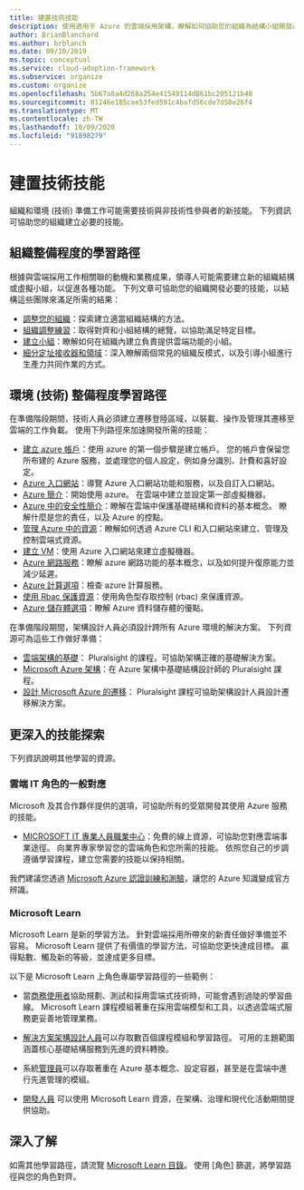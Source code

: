 ```yaml
---
title: 建置技術技能
description: 使用適用于 Azure 的雲端採用架構，瞭解如何協助您的組織為結構小組開發必要的技能，以符合所需的結果。
author: BrianBlanchard
ms.author: brblanch
ms.date: 09/10/2019
ms.topic: conceptual
ms.service: cloud-adoption-framework
ms.subservice: organize
ms.custom: organize
ms.openlocfilehash: 5b67a8a4d268a254e41549114d861bc205121b48
ms.sourcegitcommit: 81246e185cee53fed591c4bafd56cde7d58e26f4
ms.translationtype: MT
ms.contentlocale: zh-TW
ms.lasthandoff: 10/09/2020
ms.locfileid: "91898279"
---
```

# <a name="build-technical-skills"></a>建置技術技能

組織和環境 (技術) 準備工作可能需要技術與非技術性參與者的新技能。 下列資訊可協助您的組織建立必要的技能。

## <a name="organizational-readiness-learning-paths"></a>組織整備程度的學習路徑

根據與雲端採用工作相關聯的動機和業務成果，領導人可能需要建立新的組織結構或虛擬小組，以促進各種功能。 下列文章可協助您的組織開發必要的技能，以結構這些團隊來滿足所需的結果：

- [調整您的組織](../get-started/org-alignment.md)：探索建立適當組織結構的方法。
- [組織調整練習](./index.md)：取得對齊和小組結構的總覽，以協助滿足特定目標。
- [建立小組](../get-started/index.md#establish-teams)：瞭解如何在組織內建立負責提供雲端功能的小組。
- [細分定址接收器和領域](./fiefdoms-silos.md)：深入瞭解兩個常見的組織反模式，以及引導小組進行生產力共同作業的方式。

## <a name="environmental-technical-readiness-learning-paths"></a>環境 (技術) 整備程度學習路徑

在準備階段期間，技術人員必須建立遷移登陸區域，以裝載、操作及管理其遷移至雲端的工作負載。 使用下列路徑來加速開發所需的技能：

- [建立 azure 帳戶](/learn/modules/create-an-azure-account)：使用 azure 的第一個步驟是建立帳戶。 您的帳戶會保留您所布建的 Azure 服務，並處理您的個人設定，例如身分識別、計費和喜好設定。
- [Azure 入口網站](/learn/modules/tour-azure-portal)：導覽 Azure 入口網站功能和服務，以及自訂入口網站。
- [Azure 簡介](/learn/modules/welcome-to-azure)：開始使用 azure。 在雲端中建立並設定第一部虛擬機器。
- [Azure 中的安全性簡介](/learn/modules/intro-to-security-in-azure)：瞭解在雲端中保護基礎結構和資料的基本概念。 瞭解什麼是您的責任，以及 Azure 的控點。
- [管理 Azure 中的資源](/learn/paths/manage-resources-in-azure)：瞭解如何透過 Azure CLI 和入口網站來建立、管理及控制雲端式資源。
- [建立 VM](/learn/modules/create-windows-virtual-machine-in-azure)：使用 Azure 入口網站來建立虛擬機器。
- [Azure 網路服務](/learn/modules/intro-to-azure-networking)：瞭解 azure 網路功能的基本概念，以及如何提升復原能力並減少延遲。
- [Azure 計算選項](/learn/modules/intro-to-azure-compute)：檢查 azure 計算服務。
- [使用 Rbac 保護資源](/learn/modules/secure-azure-resources-with-rbac)：使用角色型存取控制 (rbac) 來保護資源。
- [Azure 儲存體選項](/learn/modules/intro-to-data-in-azure)：瞭解 Azure 資料儲存體的優點。

在準備階段期間，架構設計人員必須設計跨所有 Azure 環境的解決方案。 下列資源可為這些工作做好準備：

- [雲端架構的基礎](https://www.pluralsight.com/courses/cloud-architecture-foundations)： Pluralsight 的課程，可協助架構正確的基礎解決方案。
- [Microsoft Azure 架構](https://www.pluralsight.com/courses/cloud-architecture-foundations)：在 Azure 架構中基礎結構設計師的 Pluralsight 課程。
- [設計 Microsoft Azure 的遷移](https://www.pluralsight.com/courses/cloud-architecture-foundations)： Pluralsight 課程可協助架構設計人員設計遷移解決方案。

## <a name="deeper-skills-exploration"></a>更深入的技能探索

下列資訊說明其他學習的資源。

### <a name="typical-mappings-of-cloud-it-roles"></a>雲端 IT 角色的一般對應

Microsoft 及其合作夥伴提供的選項，可協助所有的受眾開發其使用 Azure 服務的技能。

- [MICROSOFT IT 專業人員職業中心](https://www.microsoft.com/itpro)：免費的線上資源，可協助您對應雲端事業途徑。 向業界專家學習您的雲端角色和您所需的技能。 依照您自己的步調遵循學習課程，建立您需要的技能以保持相關。

我們建議您透過 [Microsoft Azure 認證訓練和測驗](https://www.microsoft.com/learning/certification-overview.aspx)，讓您的 Azure 知識變成官方辨識。

### <a name="microsoft-learn"></a>Microsoft Learn

Microsoft Learn 是新的學習方法。 針對雲端採用所帶來的新責任做好準備並不容易。 Microsoft Learn 提供了有價值的學習方法，可協助您更快達成目標。 贏得點數、觸及新的等級，並達成更多目標。

以下是 Microsoft Learn 上角色專屬學習路徑的一些範例：

- 當[商務使用者](/learn/browse/?roles=business-user)協助規劃、測試和採用雲端式技術時，可能會遇到過陡的學習曲線。 Microsoft Learn 課程模組著重在採用雲端模型和工具，以透過雲端式服務更妥善地管理業務。

- [解決方案架構設計人員](/learn/browse/?roles=solution-architect)可以存取數百個課程模組和學習路徑。 可用的主題範圍涵蓋核心基礎結構服務到先進的資料轉換。

- 系統[管理員](/learn/browse/?roles=administrator)可以存取著重在 Azure 基本概念、設定容器，甚至是在雲端中進行先進管理的模組。

- [開發人員](/learn/browse/?roles=developer&term=infrastructure) 可以使用 Microsoft Learn 資源，在架構、治理和現代化活動期間提供協助。

## <a name="learn-more"></a>深入了解

如需其他學習路徑，請流覽 [Microsoft Learn 目錄](/learn/browse)。 使用 [角色] 篩選，將學習路徑與您的角色對齊。